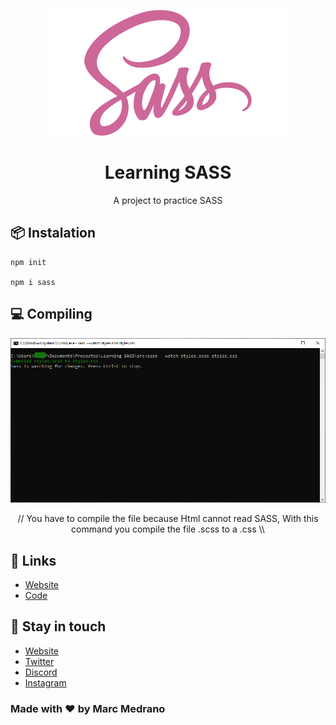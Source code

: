 <p align="center">
   <a href="https://elmarcz.github.io/Learning-SASS"><img src="img/logo.png" height='201px'/></a>  
</p>
<h1 align="center">Learning SASS</h1>
<p align="center">A project to practice SASS</p>

## 📦 Instalation
```
npm init 

npm i sass
```

## 💻 Compiling
<a href="https://elmarcz.github.io/Learning-SASS"><img src="img/image.PNG"/></a>
<p align="center">// You have to compile the file because Html cannot read SASS, With this command you compile the file .scss to a .css \\</p>

## 📱 Links
- [Website](https://elmarcz.github.io/Learning-SASS)
- [Code](src/styles.scss)

## 👤 Stay in touch
- [Website](https://elmarcz.github.io/portfolio/)
- [Twitter](https://twitter.com/MarcMedrano15)
- [Discord](https://discord.com/invite/zPSYDGVXxx)
- [Instagram](https://www.instagram.com/marcmedranoz/)

### Made with ❤ by Marc Medrano
